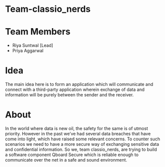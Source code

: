 # Team-classio_nerds

# Team Members
* Riya Suntwal [Lead]
* Priya Aggarwal

# Idea
The main idea here is to form an application which will communicate and connect with a third-party application wherein exchange of data and information will be purely between the sender and the receiver.

# About
In the world where data is new oil, the safety for the same is of utmost priority. However in the past we’ve had several data breaches that have come into light, which have raised some relevant concerns. To counter such scenarios we need to have a more secure way of exchanging sensitive data and confidential information. So we, team classio_nerds, are trying to build a software component Qboard Secure which is reliable enough to communicate over the net in a safe and sound environment.
